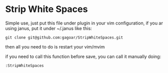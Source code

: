 Strip White Spaces
=
Simple use, just put this file under plugin in your vim configuration,
if you ar using janus, put it under ~/.janus like this:

    git clone git@github.com:gagoar/StripWhiteSpaces.git

then all you need to do is restart your vim/mvim 

if you need to call this function before save, you can call it manually doing:

    :StripWhiteSpaces
